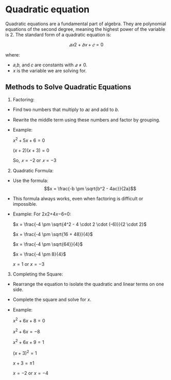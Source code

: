 # Quadratic equation

Quadratic equations are a fundamental part of algebra. They are polynomial equations of the second degree, meaning the highest power of the variable is 2. The standard form of a quadratic equation is:

$$
𝑎𝑥2 + 𝑏𝑥 + 𝑐 = 0
$$

where:

- 𝑎,𝑏, and 𝑐 are constants with $𝑎 ≠ 0$.
- 𝑥 is the variable we are solving for.

## Methods to Solve Quadratic Equations
1. Factoring:
- Find two numbers that multiply to 𝑎𝑐 and add to 𝑏.
- Rewrite the middle term using these numbers and factor by grouping.
- Example:

  $x^2 + 5x + 6 = 0$

  $(x + 2)(x + 3) = 0$
  
  So, $𝑥=−2$ or $𝑥=−3$

2. Quadratic Formula:
- Use the formula: $$x = \frac{-b \pm \sqrt{b^2 - 4ac}}{2a}$$           
- This formula always works, even when factoring is difficult or impossible.
- Example: For 2𝑥2+4𝑥−6=0:

  $x = \frac{-4 \pm \sqrt{4^2 - 4 \cdot 2 \cdot (-6)}}{2 \cdot 2}$

  $x = \frac{-4 \pm \sqrt{16 + 48}}{4}$

  $x = \frac{-4 \pm \sqrt{64}}{4}$

  $x = \frac{-4 \pm 8}{4}$

  $x = 1 \text{ or } x = -3$

3. Completing the Square:
- Rearrange the equation to isolate the quadratic and linear terms on one side.
- Complete the square and solve for 𝑥.
- Example:

  $x^2 + 6x + 8 = 0$
  
  $x^2 + 6x = -8$
  
  $x^2 + 6x + 9 = 1$
  
  $(x + 3)^2 = 1$
  
  $x + 3 = \pm 1$
  
  $x = -2 \text{ or } x = -4$
